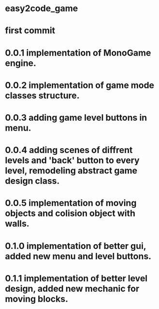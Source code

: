 # easy2code_game
# first commit

# 0.0.1 implementation of MonoGame engine.
# 0.0.2 implementation of game mode classes structure.
# 0.0.3 adding game level buttons in menu.
# 0.0.4 adding scenes of diffrent levels and 'back' button to every level, remodeling abstract game design class.
# 0.0.5 implementation of moving objects and colision object with walls.

# 0.1.0 implementation of better gui, added new  menu and level buttons.
# 0.1.1 implementation of better level design, added new mechanic for moving blocks.
